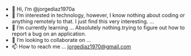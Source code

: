 - 👋 Hi, I’m @jorgediaz1970a
- 👀 I’m interested in technology, however, I know nothing about coding or anything remotely to that. I just find this very interesting. ...
- 🌱 I’m currently learning ... Absolutely nothing.trying to figure out how to report a bug on an application.
- 💞️ I’m looking to collaborate on ...
- 📫 How to reach me ... jorgediaz1970@gmail.com

<!---
jorgediaz1970a/jorgediaz1970a is a ✨ special ✨ repository because its `README.md` (this file) appears on your GitHub profile.
You can click the Preview link to take a look at your changes.
--->
